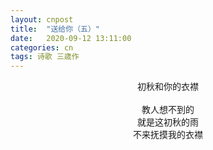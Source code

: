 ```yaml
---
layout: cnpost
title:  "送给你（五）"
date:   2020-09-12 13:11:00
categories: cn
tags: 诗歌 三歳作
---
```



<center>
初秋和你的衣襟<br>
<br>
教人想不到的<br>
就是这初秋的雨<br>
不来抚摸我的衣襟<br>
</center>
